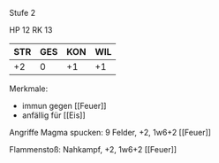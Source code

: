 Stufe 2

HP 12
RK 13


| STR | GES | KON | WIL |
| --- | --- | --- | --- |
| +2  | 0   | +1  | +1  |


Merkmale: 
- immun gegen [[Feuer]]
- anfällig für [[Eis]]

Angriffe
Magma spucken: 9 Felder, +2, 1w6+2 [[Feuer]] 

Flammenstoß: Nahkampf, +2, 1w6+2 [[Feuer]]
